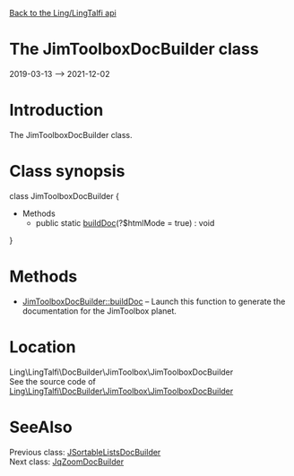 [Back to the Ling/LingTalfi api](https://github.com/lingtalfi/LingTalfi/blob/master/doc/api/Ling/LingTalfi.md)



The JimToolboxDocBuilder class
================
2019-03-13 --> 2021-12-02






Introduction
============

The JimToolboxDocBuilder class.



Class synopsis
==============


class <span class="pl-k">JimToolboxDocBuilder</span>  {

- Methods
    - public static [buildDoc](https://github.com/lingtalfi/LingTalfi/blob/master/doc/api/Ling/LingTalfi/DocBuilder/JimToolbox/JimToolboxDocBuilder/buildDoc.md)(?$htmlMode = true) : void

}






Methods
==============

- [JimToolboxDocBuilder::buildDoc](https://github.com/lingtalfi/LingTalfi/blob/master/doc/api/Ling/LingTalfi/DocBuilder/JimToolbox/JimToolboxDocBuilder/buildDoc.md) &ndash; Launch this function to generate the documentation for the JimToolbox planet.





Location
=============
Ling\LingTalfi\DocBuilder\JimToolbox\JimToolboxDocBuilder<br>
See the source code of [Ling\LingTalfi\DocBuilder\JimToolbox\JimToolboxDocBuilder](https://github.com/lingtalfi/LingTalfi/blob/master/DocBuilder/JimToolbox/JimToolboxDocBuilder.php)



SeeAlso
==============
Previous class: [JSortableListsDocBuilder](https://github.com/lingtalfi/LingTalfi/blob/master/doc/api/Ling/LingTalfi/DocBuilder/JSortableLists/JSortableListsDocBuilder.md)<br>Next class: [JqZoomDocBuilder](https://github.com/lingtalfi/LingTalfi/blob/master/doc/api/Ling/LingTalfi/DocBuilder/JqZoom/JqZoomDocBuilder.md)<br>
